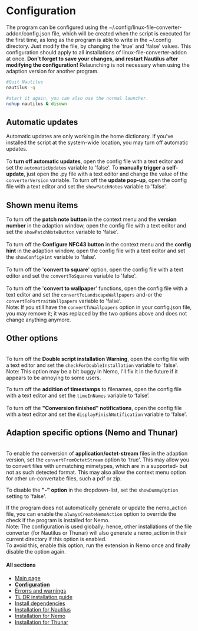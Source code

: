 # Configuration
The program can be configured using the  ~/.config/linux-file-converter-addon/config.json file, which will be created when the script is executed for the first time, as long as the program is able to write in the ~/.config directory.
Just modify the file, by changing the 'true' and 'false' values.
This configuration should apply to all installations of linux-file-converter-addon at once.
<b>Don't forget to save your changes, and restart Nautilus after modifying the configuration!</b> Relaunching is not necessary when using the adaption version for another program.
```bash
#Quit Nautilus
nautilus -q

#start it again, you can also use the normal launcher.
nohup nautilus & disown
```
## Automatic updates
Automatic updates are only working in the home dictionary. If you've installed the script at the system-wide location, you may turn off automatic updates.
<br/><br/>To <b>turn off automatic updates</b>, open the config file with a text editor and set the `automaticUpdates` variable to 'false'.
To <b>manually trigger a self-update</b>, just open the .py file with a text editor and change the value of the `converterVersion` variable.
To turn off the <b>update pop-up</b>, open the config file with a text editor and set the `showPatchNotes` variable to 'false'.

## Shown menu items
To turn off the <b>patch note button</b> in the context menu and the <b>version number</b> in the adaption window, open the config file with a text editor and set the `showPatchNoteButton` variable to 'false'.
<br/><br/>To turn off the <b>Configure NFC43 button</b> in the context menu and the <b>config hint</b> in the adaption window, open the config file with a text editor and set the `showConfigHint` variable to 'false'.
<br/><br/>To turn off the '<b>convert to square</b>' option, open the config file with a text editor and set the `convertToSquares` variable to 'false'.
<br/><br/>To turn off the '<b>convert to wallpaper</b>' functions, open the config file with a text editor and set the `convertToLandscapeWallpapers` and-or the `convertToPortraitWallpapers` variable to 'false'.
<br/>Note: If you still have the `convertToWallpapers` option in your config.json file, you may remove it; it was replaced by the two options above and does not change anything anymore.

## Other options
<br/>To turn off the <b>Double script installation Warning</b>, open the config file with a text editor and set the `checkForDoubleInstallation` variable to 'false'.
Note: This option may be a bit buggy in Nemo, I'll fix it in the future if it appears to be annoying to some users.

To turn off the __addition of timestamps__ to filenames, open the config file with a text editor and set the `timeInNames` variable to ‘false’.
<br/><br/>To turn off the <b>"Conversion finished" notifications</b>, open the config file with a text editor and set the `displayFinishNotification` variable to 'false'.

## Adaption specific options (Nemo and Thunar)
<br/>To enable the conversion of <b>application/octet-stream</b> files in the adaption version, set the `convertFromOctetStream` option to 'true'. This may allow you to convert files with unmatching mimetypes, which are in a supported- but not as such detected format. This may also allow the context menu option for other un-convertabe files, such a pdf or zip.

To disable the <b>"-" option</b> in the dropdown-list, set the `showDummyOption` setting to 'false'.

If the program does not automatically generate or update the nemo_action file, you can enable the `alwaysCreateNemoAction` option to override the check if the program is installed for Nemo. 
<br/>Note: The configuration is used globally; hence, other installations of the file converter (for Nautilus or Thunar) will also generate a nemo_action in their current directory if this option is enabled.
<br/>To avoid this, enable this option, run the extension in Nemo once and finally disable the option again.

#### All sections
- [Main page](https://github.com/Lich-Corals/linux-file-converter-addon/blob/main/README.md)
- __[Configuration](https://github.com/Lich-Corals/linux-file-converter-addon/blob/main/markdown/configuration.md)__
- [Errorrs and warnings](https://github.com/Lich-Corals/linux-file-converter-addon/blob/main/markdown/errors-and-warnings.md)
- [TL;DR installation guide](https://github.com/Lich-Corals/linux-file-converter-addon/blob/main/markdown/tldr-installation.md)
- [Install dependencies](https://github.com/Lich-Corals/linux-file-converter-addon/blob/main/markdown/install-dependencies.md)
- [Installation for Nautilus](https://github.com/Lich-Corals/linux-file-converter-addon/blob/main/markdown/install-nautilus.md)
- [Installation for Nemo](https://github.com/Lich-Corals/linux-file-converter-addon/blob/main/markdown/install-nemo.md)
- [Installation for Thunar](https://github.com/Lich-Corals/linux-file-converter-addon/blob/main/markdown/install-thunar.md)
